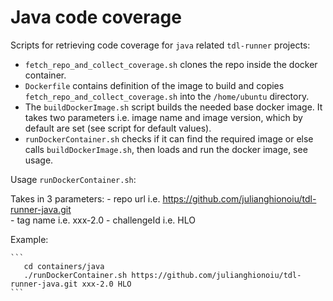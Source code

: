 # Java code coverage

Scripts for retrieving code coverage for `java` related `tdl-runner` projects:

- `fetch_repo_and_collect_coverage.sh` clones the repo inside the docker container. 
- `Dockerfile` contains definition of the image to build and copies `fetch_repo_and_collect_coverage.sh` into the `/home/ubuntu` directory. 
- The `buildDockerImage.sh` script builds the needed base docker image. It takes two parameters i.e. image name and image version, which by default are set (see script for default values).
- `runDockerContainer.sh` checks if it can find the required image or else calls `buildDockerImage.sh`, then loads and run the docker image, see usage.

Usage `runDockerContainer.sh`:

Takes in 3 parameters:
	- repo url i.e.  https://github.com/julianghionoiu/tdl-runner-java.git    
	- tag name i.e. xxx-2.0
	- challengeId i.e. HLO

Example:
    
    ```
       cd containers/java 
       ./runDockerContainer.sh https://github.com/julianghionoiu/tdl-runner-java.git xxx-2.0 HLO         
    ```	
